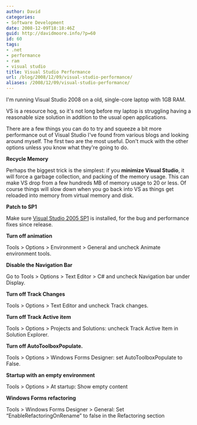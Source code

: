 ```yaml
---
author: David
categories:
- Software Development
date: 2008-12-09T18:18:46Z
guid: http://davidmoore.info/?p=60
id: 60
tags:
- .net
- performance
- ram
- visual studio
title: Visual Studio Performance
url: /blog/2008/12/09/visual-studio-performance/
aliases: /2008/12/09/visual-studio-performance/
---
```


I'm running Visual Studio 2008 on a old, single-core laptop with 1GB RAM.

VS is a resource hog, so it's not long before my laptop is struggling having a reasonable size solution in addition to the usual open applications.

There are a few things you can do to try and squeeze a bit more performance out of Visual Studio I've found from various blogs and looking around myself. The first two are the most useful. Don't muck with the other options unless you know what they're going to do.

**Recycle Memory**
  
Perhaps the biggest trick is the simplest: if you **minimize Visual Studio**, it will force a garbage collection, and packing of the memory usage. This can make VS drop from a few hundreds MB of memory usage to 20 or less. Of course things will slow down when you go back into VS as things get reloaded into memory from virtual memory and disk.

**Patch to SP1**
  
Make sure <a href="http://www.microsoft.com/downloads/details.aspx?FamilyId=FBEE1648-7106-44A7-9649-6D9F6D58056E&displaylang=en" target="_blank">Visual Studio 2005 SP1</a> is installed, for the bug and performance fixes since release.

**Turn off animation**
  
Tools > Options > Environment > General and uncheck Animate environment tools.

**Disable the Navigation Bar**
  
Go to Tools > Options > Text Editor > C# and uncheck Navigation bar under Display.

**Turn off Track Changes**
  
Tools > Options > Text Editor and uncheck Track changes.

**Turn off Track Active item**
  
Tools > Options > Projects and Solutions: uncheck Track Active Item in Solution Explorer.

**Turn off AutoToolboxPopulate.**
  
Tools > Options > Windows Forms Designer: set AutoToolboxPopulate to False.

**Startup with an empty environment**
  
Tools > Options > At startup: Show empty content

**Windows Forms refactoring**
  
Tools > Windows Forms Designer > General: Set “EnableRefactoringOnRename” to false in the Refactoring section